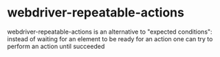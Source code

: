 webdriver-repeatable-actions
====================

webdriver-repeatable-actions is an alternative to "expected conditions": instead of waiting for an element to be ready for an action one can try to perform an action until succeeded
